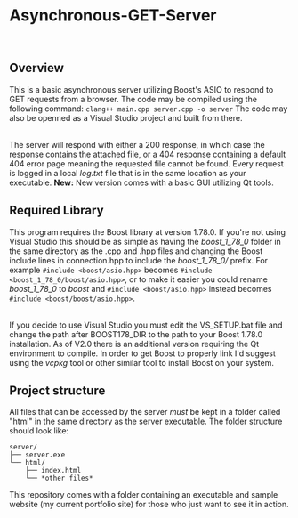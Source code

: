 # Asynchronous-GET-Server
<br>

## Overview
This is a basic asynchronous server utilizing Boost's ASIO to respond to GET requests from a browser.
The code may be compiled using the following command:
	`clang++ main.cpp server.cpp -o server`
The code may also be openned as a Visual Studio project and built from there. <br><br>

The server will respond with either a 200 response, in which case the response contains the attached file, or a 404 response containing a default 404 error page meaning the requested file cannot be found.
Every request is logged in a local *log.txt* file that is in the same location as your executable. 
**New:** New version comes with a basic GUI utilizing Qt tools.


## Required Library
This program requires the Boost library at version 1.78.0. If you're not using Visual Studio this should be as simple as having the *boost_1_78_0* folder in the same directory as the .cpp and .hpp files and changing the Boost include lines in connection.hpp to include the *boost_1_78_0/* prefix. For example `#include <boost/asio.hpp>` becomes `#include <boost_1_78_0/boost/asio.hpp>`, or to make it easier you could rename *boost_1_78_0* to *boost* and `#include <boost/asio.hpp>` instead becomes `#include <boost/boost/asio.hpp>`.<br><br> 

If you decide to use Visual Studio you must edit the VS_SETUP.bat file and change the path after BOOST178_DIR to the path to your Boost 1.78.0 installation. As of V2.0 there is an additional version requiring the Qt environment to compile. In order to get Boost to properly link I'd suggest using the *vcpkg* tool or other similar tool to install Boost on your system.


## Project structure
All files that can be accessed by the server *must* be kept in a folder called "html" in the same directory as the server executable. The folder structure should look like:

    server/
    ├── server.exe
    └── html/
        ├── index.html
        └── *other files*
	
This repository comes with a folder containing an executable and sample website (my current portfolio site) for those who just want to see it in action.
